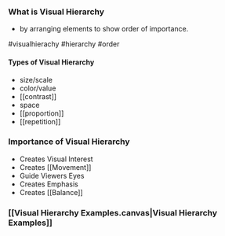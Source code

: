 ### What is Visual Hierarchy
- by arranging elements to show order of importance.

#visualhierachy #hierarchy #order

#### Types of Visual Hierarchy
- size/scale
- color/value
- [[contrast]]
- space
- [[proportion]]
- [[repetition]]
### Importance of Visual Hierarchy
- Creates Visual Interest
- Creates [[Movement]]
- Guide Viewers Eyes
- Creates Emphasis
- Creates [[Balance]]

### [[Visual Hierarchy Examples.canvas|Visual Hierarchy Examples]]
